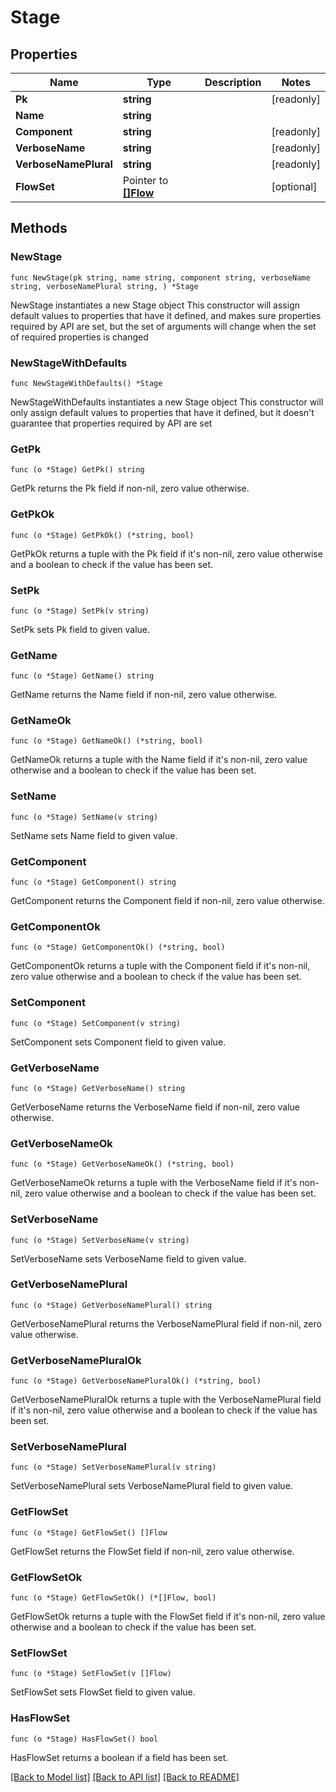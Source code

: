 # Stage

## Properties

Name | Type | Description | Notes
------------ | ------------- | ------------- | -------------
**Pk** | **string** |  | [readonly] 
**Name** | **string** |  | 
**Component** | **string** |  | [readonly] 
**VerboseName** | **string** |  | [readonly] 
**VerboseNamePlural** | **string** |  | [readonly] 
**FlowSet** | Pointer to [**[]Flow**](Flow.md) |  | [optional] 

## Methods

### NewStage

`func NewStage(pk string, name string, component string, verboseName string, verboseNamePlural string, ) *Stage`

NewStage instantiates a new Stage object
This constructor will assign default values to properties that have it defined,
and makes sure properties required by API are set, but the set of arguments
will change when the set of required properties is changed

### NewStageWithDefaults

`func NewStageWithDefaults() *Stage`

NewStageWithDefaults instantiates a new Stage object
This constructor will only assign default values to properties that have it defined,
but it doesn't guarantee that properties required by API are set

### GetPk

`func (o *Stage) GetPk() string`

GetPk returns the Pk field if non-nil, zero value otherwise.

### GetPkOk

`func (o *Stage) GetPkOk() (*string, bool)`

GetPkOk returns a tuple with the Pk field if it's non-nil, zero value otherwise
and a boolean to check if the value has been set.

### SetPk

`func (o *Stage) SetPk(v string)`

SetPk sets Pk field to given value.


### GetName

`func (o *Stage) GetName() string`

GetName returns the Name field if non-nil, zero value otherwise.

### GetNameOk

`func (o *Stage) GetNameOk() (*string, bool)`

GetNameOk returns a tuple with the Name field if it's non-nil, zero value otherwise
and a boolean to check if the value has been set.

### SetName

`func (o *Stage) SetName(v string)`

SetName sets Name field to given value.


### GetComponent

`func (o *Stage) GetComponent() string`

GetComponent returns the Component field if non-nil, zero value otherwise.

### GetComponentOk

`func (o *Stage) GetComponentOk() (*string, bool)`

GetComponentOk returns a tuple with the Component field if it's non-nil, zero value otherwise
and a boolean to check if the value has been set.

### SetComponent

`func (o *Stage) SetComponent(v string)`

SetComponent sets Component field to given value.


### GetVerboseName

`func (o *Stage) GetVerboseName() string`

GetVerboseName returns the VerboseName field if non-nil, zero value otherwise.

### GetVerboseNameOk

`func (o *Stage) GetVerboseNameOk() (*string, bool)`

GetVerboseNameOk returns a tuple with the VerboseName field if it's non-nil, zero value otherwise
and a boolean to check if the value has been set.

### SetVerboseName

`func (o *Stage) SetVerboseName(v string)`

SetVerboseName sets VerboseName field to given value.


### GetVerboseNamePlural

`func (o *Stage) GetVerboseNamePlural() string`

GetVerboseNamePlural returns the VerboseNamePlural field if non-nil, zero value otherwise.

### GetVerboseNamePluralOk

`func (o *Stage) GetVerboseNamePluralOk() (*string, bool)`

GetVerboseNamePluralOk returns a tuple with the VerboseNamePlural field if it's non-nil, zero value otherwise
and a boolean to check if the value has been set.

### SetVerboseNamePlural

`func (o *Stage) SetVerboseNamePlural(v string)`

SetVerboseNamePlural sets VerboseNamePlural field to given value.


### GetFlowSet

`func (o *Stage) GetFlowSet() []Flow`

GetFlowSet returns the FlowSet field if non-nil, zero value otherwise.

### GetFlowSetOk

`func (o *Stage) GetFlowSetOk() (*[]Flow, bool)`

GetFlowSetOk returns a tuple with the FlowSet field if it's non-nil, zero value otherwise
and a boolean to check if the value has been set.

### SetFlowSet

`func (o *Stage) SetFlowSet(v []Flow)`

SetFlowSet sets FlowSet field to given value.

### HasFlowSet

`func (o *Stage) HasFlowSet() bool`

HasFlowSet returns a boolean if a field has been set.


[[Back to Model list]](../README.md#documentation-for-models) [[Back to API list]](../README.md#documentation-for-api-endpoints) [[Back to README]](../README.md)


